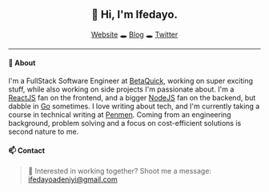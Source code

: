 <h2 align="center">
  👋 Hi, I'm Ifedayo.
</h2>

<p align="center">
  <span><a href="https://ifedayo.tech">Website</a> 🕳 <a href="https://hashnode.com/@Deniyi">Blog</a> 🕳 <a href="https://twitter.com/dayodeniyi">Twitter</a></span>
</p>

---

#### 💬 About

I'm a FullStack Software Engineer at [BetaQuick](https://betaquick.com/), working on super exciting stuff, while also working on side projects I'm passionate about. I'm a [ReactJS](https://reactjs.org/) fan on the frontend, and a bigger [NodeJS](https://nodejs.org/) fan on the backend, but dabble in [Go](https://golang.org/) sometimes. I love writing about tech, and I'm currently taking a course in technical writing at [Penmen](https://medium.com/penmen). Coming from an engineering background, problem solving and a focus on cost-efficient solutions is second nature to me.


#### 📫 Contact

> :email: Interested in working together? Shoot me a message: ifedayoadeniyi@gmail.com

